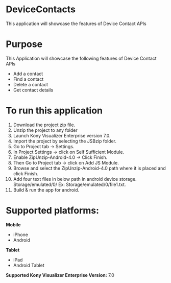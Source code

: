 
DeviceContacts
=================

This application will showcase the features of Device Contact APIs


# Purpose
This Application will showcase the following features of Device Contact APIs

* Add a contact
* Find a contact
* Delete a contact
* Get contact details


# To run this application

1. Download the project zip file.
2. Unzip the project to any folder
3. Launch Kony Visualizer Enterprise version 7.0.
4. Import the project by selecting the JSBzip folder.
5. Go to Project tab -> Settings.
6. In Project Settings -> click on Self Sufficient Module.
7. Enable ZipUnzip-Android-4.0 -> Click Finish.
8. Then Go to Project tab -> click on Add JS Module.
9. Browse and select the ZipUnzip-Android-4.0 path where it is placed and click Finish.
10. Add four text files in below path in android device storage.
     Storage/emulated/0/
     Ex: Storage/emulated/0/file1.txt.
11. Build & run the app for android.


# Supported platforms:
**Mobile**
 * iPhone
 * Android

**Tablet** 
 * iPad
 * Android Tablet


**Supported Kony Visualizer Enterprise Version:** 7.0
